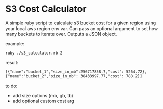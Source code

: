# S3 Cost Calculator  

A simple ruby script to calculate s3 bucket cost for a given region using your local aws region env var. Can pass an optional argument to set how many buckets to iterate over. Outputs a JSON object.

example:  
```
ruby ./s3_calculator.rb 2
```  
result:  
```
[{"name":"bucket_1","size_in_mb":256717858.7,"cost": 5264.72},{"name":"bucket_2","size_in_mb": 38433997.77,"cost": 788.2}]
```

to do:  
* add size options (mb, gb, tb)
* add optional custom cost arg
